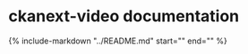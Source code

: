 # ckanext-video documentation

{%
    include-markdown "../README.md"
    start="<!--overview-start-->"
    end="<!--overview-end-->"
%}
